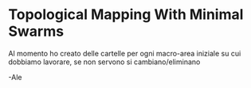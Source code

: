 # Topological Mapping With Minimal Swarms

Al momento ho creato delle cartelle per ogni macro-area iniziale su cui dobbiamo lavorare, se non servono si cambiano/eliminano

-Ale